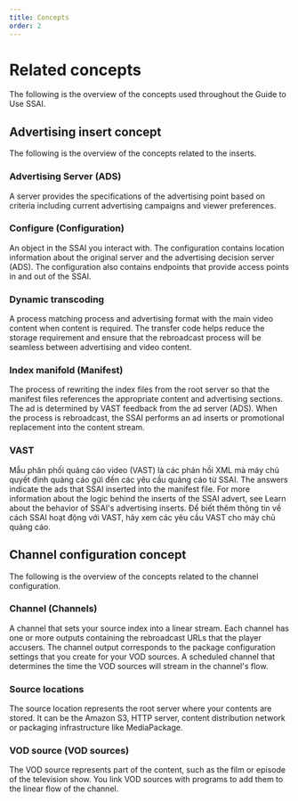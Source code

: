 ```yaml
---
title: Concepts
order: 2
---
```


# Related concepts
The following is the overview of the concepts used throughout the Guide to Use SSAI.
## Advertising insert concept
The following is the overview of the concepts related to the inserts.

### Advertising Server (ADS)
A server provides the specifications of the advertising point based on criteria including current advertising campaigns and viewer preferences.

### Configure (Configuration)
An object in the SSAI you interact with. The configuration contains location information about the original server and the advertising decision server (ADS). The configuration also contains endpoints that provide access points in and out of the SSAI.

### Dynamic transcoding
A process matching process and advertising format with the main video content when content is required. The transfer code helps reduce the storage requirement and ensure that the rebroadcast process will be seamless between advertising and video content.

### Index manifold (Manifest)
The process of rewriting the index files from the root server so that the manifest files references the appropriate content and advertising sections. The ad is determined by VAST feedback from the ad server (ADS). When the process is rebroadcast, the SSAI performs an ad inserts or promotional replacement into the content stream.

### VAST
Mẫu phân phối quảng cáo video (VAST)  là các phản hồi XML mà máy chủ quyết định quảng cáo gửi đến các yêu cầu quảng cáo từ SSAI. The answers indicate the ads that SSAI inserted into the manifest file. For more information about the logic behind the inserts of the SSAI advert, see Learn about the behavior of SSAI's advertising inserts. Để biết thêm thông tin về cách SSAI hoạt động với VAST, hãy xem các yêu cầu VAST cho máy chủ quảng cáo.
## Channel configuration concept
The following is the overview of the concepts related to the channel configuration.

### Channel (Channels)
A channel that sets your source index into a linear stream. Each channel has one or more outputs containing the rebroadcast URLs that the player accusers. The channel output corresponds to the package configuration settings that you create for your VOD sources. A scheduled channel that determines the time the VOD sources will stream in the channel's flow.

### Source locations
The source location represents the root server where your contents are stored. It can be the Amazon S3, HTTP server, content distribution network or packaging infrastructure like MediaPackage.

### VOD source (VOD sources)
The VOD source represents part of the content, such as the film or episode of the television show. You link VOD sources with programs to add them to the linear flow of the channel.